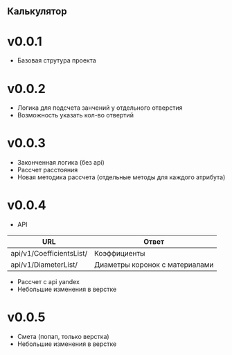 ## Калькулятор

# v0.0.1
- Базовая струтура проекта

# v0.0.2
- Логика для подсчета занчений у отдельного отверстия
- Возможность указать кол-во отвертий

# v0.0.3
- Законченная логика (без api)
- Рассчет расстояния
- Новая методика рассчета (отдельные методы для каждого атрибута)

# v0.0.4
- API

| URL      | Ответ |
| --------- | -----|
| api/v1/CoefficientsList/  | Коэффициенты |
| api/v1/DiameterList/      |   Диаметры коронок с материалами |

- Рассчет с api yandex
- Небольшие изменения в верстке

# v0.0.5
- Смета (попап, только верстка)
- Небольшие изменения в верстке 
